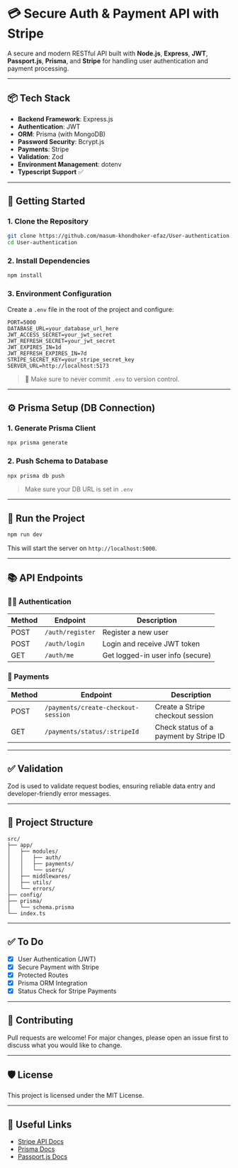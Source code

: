 
# 💳 Secure Auth & Payment API with Stripe

A secure and modern RESTful API built with **Node.js**, **Express**, **JWT**, **Passport.js**, **Prisma**, and **Stripe** for handling user authentication and payment processing.

---

## 📦 Tech Stack

- **Backend Framework**: Express.js
- **Authentication**: JWT
- **ORM**: Prisma (with MongoDB)
- **Password Security**: Bcrypt.js
- **Payments**: Stripe
- **Validation**: Zod
- **Environment Management**: dotenv
- **Typescript Support** ✅

---

## 🚀 Getting Started

### 1. **Clone the Repository**

```bash
git clone https://github.com/masum-khondhoker-efaz/User-authentication.git
cd User-authentication
```

### 2. **Install Dependencies**

```bash
npm install
```

### 3. **Environment Configuration**

Create a `.env` file in the root of the project and configure:

```env
PORT=5000
DATABASE_URL=your_database_url_here
JWT_ACCESS_SECRET=your_jwt_secret
JWT_REFRESH_SECRET=your_jwt_secret
JWT_EXPIRES_IN=1d
JWT_REFRESH_EXPIRES_IN=7d
STRIPE_SECRET_KEY=your_stripe_secret_key
SERVER_URL=http://localhost:5173
```

> 🔐 Make sure to never commit `.env` to version control.

---

## ⚙️ Prisma Setup (DB Connection)

### 1. **Generate Prisma Client**

```bash
npx prisma generate
```

### 2. **Push Schema to Database**

```bash
npx prisma db push
```

> Make sure your DB URL is set in `.env`

---

## 🔧 Run the Project

```bash
npm run dev
```

This will start the server on `http://localhost:5000`.

---

## 📚 API Endpoints

### 🧑‍💼 Authentication

| Method | Endpoint          | Description                      |
|--------|-------------------|----------------------------------|
| POST   | `/auth/register`  | Register a new user              |
| POST   | `/auth/login`     | Login and receive JWT token      |
| GET    | `/auth/me`        | Get logged-in user info (secure) |

### 💸 Payments

| Method | Endpoint                           | Description                          |
|--------|------------------------------------|--------------------------------------|
| POST   | `/payments/create-checkout-session` | Create a Stripe checkout session     |
| GET    | `/payments/status/:stripeId`       | Check status of a payment by Stripe ID |

---

## ✅ Validation

Zod is used to validate request bodies, ensuring reliable data entry and developer-friendly error messages.

---

## 📂 Project Structure

```
src/
├── app/
│   ├── modules/
│   │   ├── auth/
│   │   ├── payments/
│   │   └── users/
│   ├── middlewares/
│   ├── utils/
│   └── errors/
├── config/
├── prisma/
│   └── schema.prisma
└── index.ts
```

---

## ✅ To Do

- [x] User Authentication (JWT)
- [x] Secure Payment with Stripe
- [x] Protected Routes
- [x] Prisma ORM Integration
- [x] Status Check for Stripe Payments

---

## 🤝 Contributing

Pull requests are welcome! For major changes, please open an issue first to discuss what you would like to change.

---

## 🛡️ License

This project is licensed under the MIT License.

---

## 🔗 Useful Links

- [Stripe API Docs](https://stripe.com/docs/api)
- [Prisma Docs](https://www.prisma.io/docs)
- [Passport.js Docs](http://www.passportjs.org/docs/)
